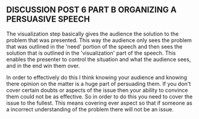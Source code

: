 ## DISCUSSION POST 6 PART B ORGANIZING A PERSUASIVE SPEECH

The visualization  step basically gives the audience the solution to the problem that was presented. This way the audience only sees the problem that was outlined in the 'need' portion of the speech and then sees the solution that is outlined in the 'visualization' part of the speech. This enables the presenter to control the situation and what the audience sees, and in the end win them over.

In order to effectively do this I think knowing your audience and knowing there opinion on the matter is a huge part of persuading them. If you don't cover certain doubts or aspects of the issue then your ability to convince them could not be as effective. So in order to do this you need to cover the issue to the fullest. This means covering ever aspect so that if someone as a incorrect understanding of the problem there will not be an issue.
